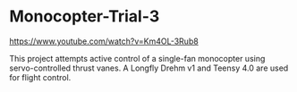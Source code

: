 # Monocopter-Trial-3
https://www.youtube.com/watch?v=Km4OL-3Rub8

This project attempts active control of a single-fan monocopter using servo-controlled thrust vanes. A Longfly Drehm v1 and Teensy 4.0 are used for flight control.

